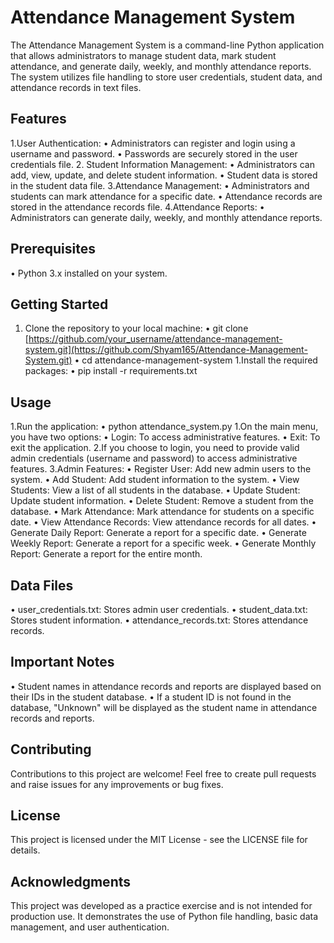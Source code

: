 # Attendance Management System
The Attendance Management System is a command-line Python application that allows administrators to manage student data, mark student attendance, and generate daily, weekly, and monthly attendance reports. The system utilizes file handling to store user credentials, student data, and attendance records in text files.

## Features
1.User Authentication:
•	Administrators can register and login using a username and password.
•	Passwords are securely stored in the user credentials file.
2. Student Information Management:
•	Administrators can add, view, update, and delete student information.
•	Student data is stored in the student data file.
3.Attendance Management:
•	Administrators and students can mark attendance for a specific date.
•	Attendance records are stored in the attendance records file.
4.Attendance Reports:
•	Administrators can generate daily, weekly, and monthly attendance reports.

## Prerequisites
•	Python 3.x installed on your system.
## Getting Started
1. Clone the repository to your local machine:
•	git clone [https://github.com/your_username/attendance-management-system.git](https://github.com/Shyam165/Attendance-Management-System.git)
•	cd attendance-management-system
1.Install the required packages:
•	pip install -r requirements.txt
## Usage
1.Run the application:
•	python attendance_system.py
1.On the main menu, you have two options:
•	Login: To access administrative features.
•	Exit: To exit the application.
2.If you choose to login, you need to provide valid admin credentials (username and password) to access administrative features.
3.Admin Features:
•	Register User: Add new admin users to the system.
•	Add Student: Add student information to the system.
•	View Students: View a list of all students in the database.
•	Update Student: Update student information.
•	Delete Student: Remove a student from the database.
•	Mark Attendance: Mark attendance for students on a specific date.
•	View Attendance Records: View attendance records for all dates.
•	Generate Daily Report: Generate a report for a specific date.
•	Generate Weekly Report: Generate a report for a specific week.
•	Generate Monthly Report: Generate a report for the entire month.
## Data Files
•	user_credentials.txt: Stores admin user credentials.
•	student_data.txt: Stores student information.
•	attendance_records.txt: Stores attendance records.
## Important Notes
•	Student names in attendance records and reports are displayed based on their IDs in the student database.
•	If a student ID is not found in the database, "Unknown" will be displayed as the student name in attendance records and reports.
## Contributing
Contributions to this project are welcome! Feel free to create pull requests and raise issues for any improvements or bug fixes.
## License
This project is licensed under the MIT License - see the LICENSE file for details.
## Acknowledgments
This project was developed as a practice exercise and is not intended for production use. It demonstrates the use of Python file handling, basic data management, and user authentication.
